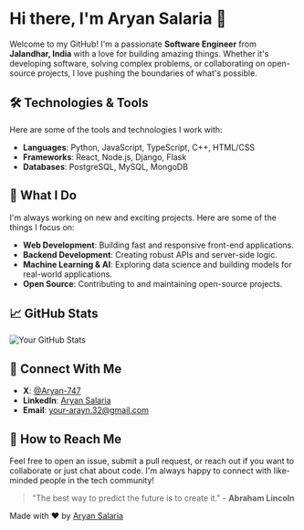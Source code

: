 # Hi there, I'm Aryan Salaria 👋

Welcome to my GitHub! I'm a passionate **Software Engineer** from **Jalandhar, India** with a love for building amazing things. Whether it's developing software, solving complex problems, or collaborating on open-source projects, I love pushing the boundaries of what's possible.

## 🛠️ Technologies & Tools

Here are some of the tools and technologies I work with:

- **Languages**: Python, JavaScript, TypeScript, C++, HTML/CSS
- **Frameworks**: React, Node.js, Django, Flask
- **Databases**: PostgreSQL, MySQL, MongoDB

## 🚀 What I Do

I'm always working on new and exciting projects. Here are some of the things I focus on:

- **Web Development**: Building fast and responsive front-end applications.
- **Backend Development**: Creating robust APIs and server-side logic.
- **Machine Learning & AI**: Exploring data science and building models for real-world applications.
- **Open Source**: Contributing to and maintaining open-source projects.

## 📈 GitHub Stats

![Your GitHub Stats](https://github-readme-stats.vercel.app/api?username=your-username&show_icons=true&hide_title=true&count_private=true&hide=prs)



## 📣 Connect With Me

- **X**: [@Aryan-747](https://x.com/Aryan_747)
- **LinkedIn**: [Aryan Salaria](https://www.linkedin.com/in/aryan-salaria-b75480243/)
- **Email**: [your-arayn.32@gmail.com](mailto:arayn.32@gmail.com)

## 🎯 How to Reach Me

Feel free to open an issue, submit a pull request, or reach out if you want to collaborate or just chat about code. I'm always happy to connect with like-minded people in the tech community!


> "The best way to predict the future is to create it." - **Abraham Lincoln**

Made with ❤️ by [Aryan Salaria](https://github.com/Aryan-747)
